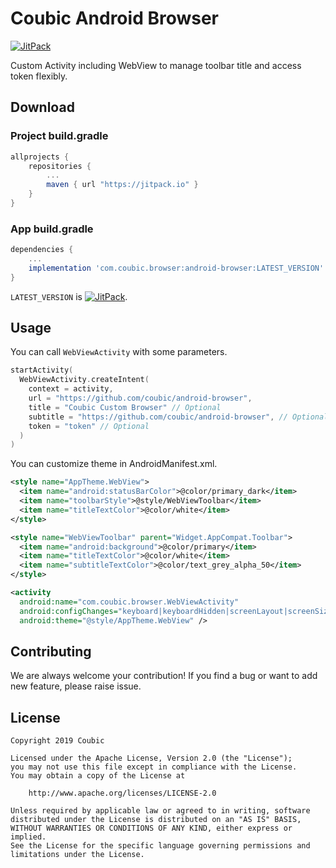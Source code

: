 # Coubic Android Browser

[![JitPack](https://jitpack.io/v/coubic/android-browser.svg)](https://jitpack.io/#coubic/android-browser)

Custom Activity including WebView to manage toolbar title and access token flexibly.

## Download

### Project build.gradle

```groovy
allprojects {
    repositories {
        ...
        maven { url "https://jitpack.io" }
    }
}
```

### App build.gradle

```groovy
dependencies {
    ...
    implementation 'com.coubic.browser:android-browser:LATEST_VERSION'
}
```

`LATEST_VERSION` is  [![JitPack](https://jitpack.io/v/coubic/android-browser.svg)](https://jitpack.io/#coubic/android-browser).

## Usage

You can call `WebViewActivity` with some parameters.

```kotlin
startActivity(
  WebViewActivity.createIntent(
    context = activity,
    url = "https://github.com/coubic/android-browser",
    title = "Coubic Custom Browser" // Optional
    subtitle = "https://github.com/coubic/android-browser", // Optional
    token = "token" // Optional
  )
)
```

You can customize theme in AndroidManifest.xml.

```xml
<style name="AppTheme.WebView">
  <item name="android:statusBarColor">@color/primary_dark</item>
  <item name="toolbarStyle">@style/WebViewToolbar</item>
  <item name="titleTextColor">@color/white</item>
</style>

<style name="WebViewToolbar" parent="Widget.AppCompat.Toolbar">
  <item name="android:background">@color/primary</item>
  <item name="titleTextColor">@color/white</item>
  <item name="subtitleTextColor">@color/text_grey_alpha_50</item>
</style>
```

```xml
<activity
  android:name="com.coubic.browser.WebViewActivity"
  android:configChanges="keyboard|keyboardHidden|screenLayout|screenSize|orientation"
  android:theme="@style/AppTheme.WebView" />
```

## Contributing
We are always welcome your contribution!
If you find a bug or want to add new feature, please raise issue.

## License

```
Copyright 2019 Coubic

Licensed under the Apache License, Version 2.0 (the "License");
you may not use this file except in compliance with the License.
You may obtain a copy of the License at

    http://www.apache.org/licenses/LICENSE-2.0

Unless required by applicable law or agreed to in writing, software
distributed under the License is distributed on an "AS IS" BASIS,
WITHOUT WARRANTIES OR CONDITIONS OF ANY KIND, either express or implied.
See the License for the specific language governing permissions and
limitations under the License.
```
